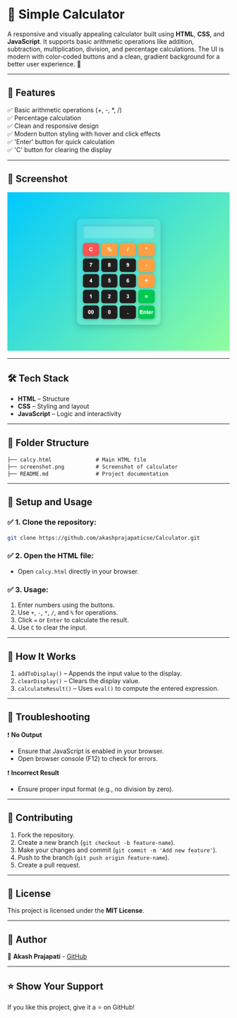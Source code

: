 # 🧮 Simple Calculator

A responsive and visually appealing calculator built using **HTML**, **CSS**, and **JavaScript**. It supports basic arithmetic operations like addition, subtraction, multiplication, division, and percentage calculations. The UI is modern with color-coded buttons and a clean, gradient background for a better user experience. 🚀

---

## 📌 **Features**
✅ Basic arithmetic operations (+, -, *, /)  
✅ Percentage calculation  
✅ Clean and responsive design  
✅ Modern button styling with hover and click effects  
✅ 'Enter' button for quick calculation  
✅ 'C' button for clearing the display  

---

## 📸 **Screenshot**
![Calculator](./screenshot.png)

---

## 🛠️ **Tech Stack**
- **HTML** – Structure  
- **CSS** – Styling and layout  
- **JavaScript** – Logic and interactivity  

---

## 📂 **Folder Structure**
```
├── calcy.html              # Main HTML file
├── screenshot.png          # Screenshot of calculator
├── README.md               # Project documentation
```

---

## 🚀 **Setup and Usage**
### ✅ **1. Clone the repository**:
```bash
git clone https://github.com/akashprajapaticse/Calculator.git
```

### ✅ **2. Open the HTML file**:
- Open `calcy.html` directly in your browser.  

### ✅ **3. Usage**:
1. Enter numbers using the buttons.  
2. Use `+`, `-`, `*`, `/`, and `%` for operations.  
3. Click `=` or `Enter` to calculate the result.  
4. Use `C` to clear the input.  

---

## 🎯 **How It Works**
1. `addToDisplay()` – Appends the input value to the display.  
2. `clearDisplay()` – Clears the display value.  
3. `calculateResult()` – Uses `eval()` to compute the entered expression.  

---

## 🚦 **Troubleshooting**
❗ **No Output**  
- Ensure that JavaScript is enabled in your browser.  
- Open browser console (F12) to check for errors.  

❗ **Incorrect Result**  
- Ensure proper input format (e.g., no division by zero).  

---

## 🌟 **Contributing**
1. Fork the repository.  
2. Create a new branch (`git checkout -b feature-name`).  
3. Make your changes and commit (`git commit -m 'Add new feature'`).  
4. Push to the branch (`git push origin feature-name`).  
5. Create a pull request.  

---

## 📜 **License**
This project is licensed under the **MIT License**.

---

## 👤 **Author**
👤 **Akash Prajapati** - [GitHub](https://github.com/akashprajapaticse)

---

## ⭐ **Show Your Support**
If you like this project, give it a ⭐ on GitHub!
